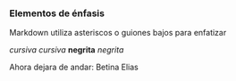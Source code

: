### Elementos de énfasis

Markdown utiliza asteriscos o guiones bajos para enfatizar

*cursiva*
_cursiva_
**negrita**
_negrita_

Ahora dejara de andar: Betina Elias
